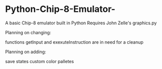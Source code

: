 # Python-Chip-8-Emulator-
A basic Chip-8 emulator built in Python
Requires John Zelle's graphics.py

Planning on changing:

  functions getInput and exexuteInstruction are in need for a cleanup

Planning on adding:

  save states
  custom color palletes
  
